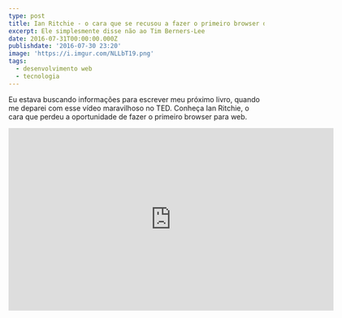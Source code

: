 ```yaml
---
type: post
title: Ian Ritchie - o cara que se recusou a fazer o primeiro browser do mundo
excerpt: Ele simplesmente disse não ao Tim Berners-Lee
date: 2016-07-31T00:00:00.000Z
publishdate: '2016-07-30 23:20'
image: 'https://i.imgur.com/NLLbT19.png'
tags:
  - desenvolvimento web
  - tecnologia
---
```


Eu estava buscando informações para escrever meu próximo livro, quando me deparei com esse vídeo maravilhoso no TED. Conheça Ian Ritchie, o cara que perdeu a oportunidade de fazer o primeiro browser para web. 

<iframe src="https://embed-ssl.ted.com/talks/lang/pt-br/ian_ritchie_the_day_i_turned_down_tim_berners_lee.html" width="640" height="360" frameborder="0" scrolling="no" webkitAllowFullScreen mozallowfullscreen allowFullScreen></iframe>
